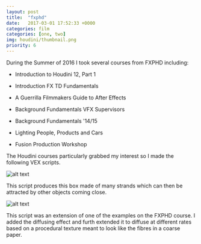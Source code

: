 ```yaml
---
layout: post
title:  "fxphd"
date:   2017-03-01 17:52:33 +0000
categories: film
categories: [one, two]
img: houdini/thumbnail.png
priority: 6
---
```


During the Summer of 2016 I took several courses from FXPHD including:

* Introduction to Houdini 12, Part 1

* Introduction FX TD Fundamentals

* A Guerrilla Filmmakers Guide to After Effects

* Background Fundamentals VFX Supervisors

* Background Fundamentals '14/15

* Lighting People, Products and Cars

* Fusion Production Workshop

The Houdini courses particularly grabbed my interest so I made the following VEX scripts.

![alt text]({{site.baseurl}}/images/houdini/1.jpg)

This script produces this box made of many strands which can then be attracted by other objects coming close.

![alt text]({{site.baseurl}}/images/houdini/2.jpg)

This script was an extension of one of the examples on the FXPHD course. I added the diffusing effect and furth extended it to diffuse at different rates based on a procedural texture meant to look like the fibres in a coarse paper.
